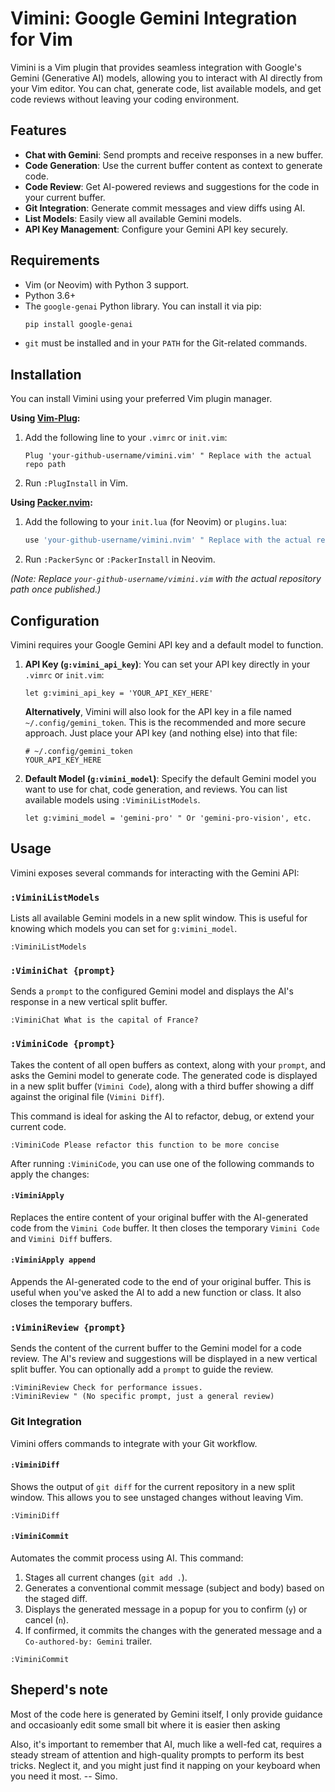 # Vimini: Google Gemini Integration for Vim

Vimini is a Vim plugin that provides seamless integration with Google's
Gemini (Generative AI) models, allowing you to interact with AI directly
from your Vim editor. You can chat, generate code, list available models,
and get code reviews without leaving your coding environment.

## Features

*   **Chat with Gemini**: Send prompts and receive responses in a new
    buffer.
*   **Code Generation**: Use the current buffer content as context to
    generate code.
*   **Code Review**: Get AI-powered reviews and suggestions for the code
    in your current buffer.
*   **Git Integration**: Generate commit messages and view diffs using
    AI.
*   **List Models**: Easily view all available Gemini models.
*   **API Key Management**: Configure your Gemini API key securely.

## Requirements

*   Vim (or Neovim) with Python 3 support.
*   Python 3.6+
*   The `google-genai` Python library. You can install it via pip:
    ```bash
    pip install google-genai
    ```
*   `git` must be installed and in your `PATH` for the Git-related
    commands.

## Installation

You can install Vimini using your preferred Vim plugin manager.

**Using [Vim-Plug](https://github.com/junegunn/vim-plug):**

1.  Add the following line to your `.vimrc` or `init.vim`:
    ```vim
    Plug 'your-github-username/vimini.vim' " Replace with the actual repo path
    ```
2.  Run `:PlugInstall` in Vim.

**Using [Packer.nvim](https://github.com/wbthomason/packer.nvim):**

1.  Add the following to your `init.lua` (for Neovim) or `plugins.lua`:
    ```lua
    use 'your-github-username/vimini.nvim' " Replace with the actual repo path
    ```
2.  Run `:PackerSync` or `:PackerInstall` in Neovim.

*(Note: Replace `your-github-username/vimini.vim` with the actual
repository path once published.)*

## Configuration

Vimini requires your Google Gemini API key and a default model to
function.

1.  **API Key (`g:vimini_api_key`)**:
    You can set your API key directly in your `.vimrc` or `init.vim`:
    ```vim
    let g:vimini_api_key = 'YOUR_API_KEY_HERE'
    ```
    **Alternatively**, Vimini will also look for the API key in a file
    named `~/.config/gemini_token`. This is the recommended and more
    secure approach. Just place your API key (and nothing else) into
    that file:
    ```
    # ~/.config/gemini_token
    YOUR_API_KEY_HERE
    ```

2.  **Default Model (`g:vimini_model`)**:
    Specify the default Gemini model you want to use for chat, code
    generation, and reviews. You can list available models using
    `:ViminiListModels`.
    ```vim
    let g:vimini_model = 'gemini-pro' " Or 'gemini-pro-vision', etc.
    ```

## Usage

Vimini exposes several commands for interacting with the Gemini API:

### `:ViminiListModels`

Lists all available Gemini models in a new split window. This is
useful for knowing which models you can set for `g:vimini_model`.

```vim
:ViminiListModels
```

### `:ViminiChat {prompt}`

Sends a `prompt` to the configured Gemini model and displays the AI's
response in a new vertical split buffer.

```vim
:ViminiChat What is the capital of France?
```

### `:ViminiCode {prompt}`

Takes the content of all open buffers as context, along with your
`prompt`, and asks the Gemini model to generate code. The generated code
is displayed in a new split buffer (`Vimini Code`), along with a third
buffer showing a diff against the original file (`Vimini Diff`).

This command is ideal for asking the AI to refactor, debug, or extend
your current code.

```vim
:ViminiCode Please refactor this function to be more concise
```

After running `:ViminiCode`, you can use one of the following commands to
apply the changes:

#### `:ViminiApply`
Replaces the entire content of your original buffer with the
AI-generated code from the `Vimini Code` buffer. It then closes the
temporary `Vimini Code` and `Vimini Diff` buffers.

#### `:ViminiApply append`
Appends the AI-generated code to the end of your original buffer. This
is useful when you've asked the AI to add a new function or class. It
also closes the temporary buffers.

### `:ViminiReview {prompt}`

Sends the content of the current buffer to the Gemini model for a code
review. The AI's review and suggestions will be displayed in a new
vertical split buffer. You can optionally add a `prompt` to guide the
review.

```vim
:ViminiReview Check for performance issues.
:ViminiReview " (No specific prompt, just a general review)
```

### Git Integration

Vimini offers commands to integrate with your Git workflow.

#### `:ViminiDiff`

Shows the output of `git diff` for the current repository in a new
split window. This allows you to see unstaged changes without leaving
Vim.

```vim
:ViminiDiff
```

#### `:ViminiCommit`

Automates the commit process using AI. This command:
1.  Stages all current changes (`git add .`).
2.  Generates a conventional commit message (subject and body) based on
    the staged diff.
3.  Displays the generated message in a popup for you to confirm (`y`)
    or cancel (`n`).
4.  If confirmed, it commits the changes with the generated message and
    a `Co-authored-by: Gemini` trailer.

```vim
:ViminiCommit
```

## Sheperd's note
Most of the code here is generated by Gemini itself, I only provide
guidance and occasioanly edit some small bit where it is easier then
asking

Also, it's important to remember that AI, much like a well-fed cat,
requires a steady stream of attention and high-quality prompts to
perform its best tricks. Neglect it, and you might just find it
napping on your keyboard when you need it most.
-- Simo.
